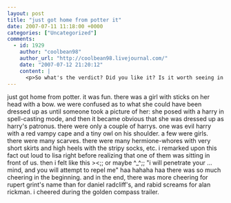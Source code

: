 ```yaml
---
layout: post
title: "just got home from potter it"
date: 2007-07-11 11:18:00 +0000
categories: ["Uncategorized"]
comments:
  - id: 1929
    author: "coolbean98"
    author_url: "http://coolbean98.livejournal.com/"
    date: "2007-07-12 21:20:12"
    content: |
      <p>So what's the verdict? Did you like it? Is it worth seeing in the theaters?</p>
---
```


just got home from potter. it was fun.
there was a girl with sticks on her head with a bow. we were confused as to what she could have been dressed up as until someone took a picture of her: she posed with a harry in spell-casting mode, and then it became obvious that she was dressed up as harry's patronus.
there were only a couple of harrys. one was evil harry with a red vampy cape and a tiny owl on his shoulder. a few were girls. there were many scarves. there were many hermione-whores with very short skirts and high heels with the stripy socks, etc. i remarked upon this fact out loud to lisa right before realizing that one of them was sitting in front of us. then i felt like this ><;;   or maybe ^_^;; 
"i will penetrate your ... mind, and you will attempt to repel me" haa hahaha haa
there was so much cheering in the beginning. and in the end, there was more cheering for rupert grint&#039;s name than for daniel radcliff&#039;s, and rabid screams for alan rickman.
i cheered during the golden compass trailer.